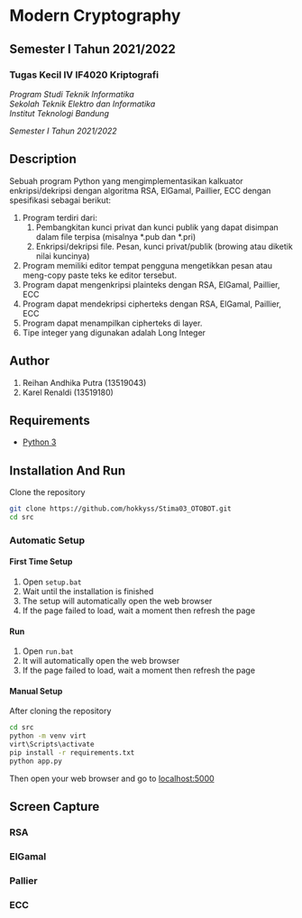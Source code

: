# Modern Cryptography
## Semester I Tahun 2021/2022

### Tugas Kecil IV IF4020 Kriptografi

*Program Studi Teknik Informatika* <br />
*Sekolah Teknik Elektro dan Informatika* <br />
*Institut Teknologi Bandung* <br />

*Semester I Tahun 2021/2022*

## Description
Sebuah program Python yang mengimplementasikan kalkuator enkripsi/dekripsi dengan algoritma RSA, 
ElGamal, Paillier, ECC dengan spesifikasi sebagai berikut:
1. Program terdiri dari:
   1. Pembangkitan kunci privat dan kunci publik yang dapat disimpan dalam file terpisa (misalnya *.pub dan *.pri)
   2. Enkripsi/dekripsi file. Pesan, kunci privat/publik (browing atau diketik nilai kuncinya)
2. Program memiliki editor tempat pengguna mengetikkan pesan atau meng-copy paste teks ke editor tersebut.
3. Program dapat mengenkripsi plainteks dengan RSA, ElGamal, Paillier, ECC
4. Program dapat mendekripsi cipherteks dengan RSA, ElGamal, Paillier, ECC
5. Program dapat menampilkan cipherteks di layer.
6. Tipe integer yang digunakan adalah Long Integer

## Author
1. Reihan Andhika Putra (13519043)
2. Karel Renaldi		    (13519180)

## Requirements
- [Python 3](https://www.python.org/downloads/)

## Installation And Run
Clone the repository
```bash
git clone https://github.com/hokkyss/Stima03_OTOBOT.git
cd src
```
### Automatic Setup
#### First Time Setup
1. Open `setup.bat`
2. Wait until the installation is finished
3. The setup will automatically open the web browser
4. If the page failed to load, wait a moment then refresh the page

#### Run
1. Open `run.bat`
2. It will automatically open the web browser
3. If the page failed to load, wait a moment then refresh the page

#### Manual Setup
After cloning the repository
```bash 
cd src
python -m venv virt
virt\Scripts\activate
pip install -r requirements.txt
python app.py
```
Then open your web browser and go to [localhost:5000](http://localhost:5000)

## Screen Capture 
### RSA

### ElGamal

### Pallier

### ECC
